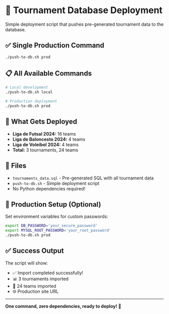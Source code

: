 # 🚀 Tournament Database Deployment

Simple deployment script that pushes pre-generated tournament data to the database.

## ✅ **Single Production Command**

```bash
./push-to-db.sh prod
```

## 📋 **All Available Commands**

```bash
# Local development
./push-to-db.sh local

# Production deployment  
./push-to-db.sh prod
```

## 🎯 **What Gets Deployed**

- **Liga de Futsal 2024:** 16 teams
- **Liga de Baloncesto 2024:** 4 teams  
- **Liga de Voleibol 2024:** 4 teams
- **Total:** 3 tournaments, 24 teams

## 📁 **Files**

- `tournaments_data.sql` - Pre-generated SQL with all tournament data
- `push-to-db.sh` - Simple deployment script
- No Python dependencies required!

## 🔐 **Production Setup (Optional)**

Set environment variables for custom passwords:
```bash
export DB_PASSWORD='your_secure_password'
export MYSQL_ROOT_PASSWORD='your_root_password'
./push-to-db.sh prod
```

## ✅ **Success Output**

The script will show:
- ✅ Import completed successfully!
- 📊 3 tournaments imported
- 🎯 24 teams imported
- 🌐 Production site URL

---

**One command, zero dependencies, ready to deploy!** 🎯